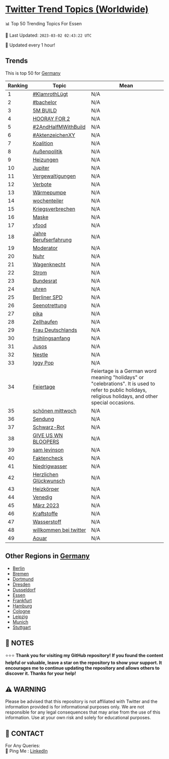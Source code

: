 [Twitter Trend Topics (Worldwide)](https://github.com/ErcinDedeoglu/Twitter-Trend-Topics)
==========


📊 Top 50 Trending Topics For Essen

📆 Last Updated: `2023-03-02 02:43:22 UTC`

🔧 Updated every 1 hour!


## Trends

This is top 50 for [Germany](</Germany>)

| Ranking | Topic | Mean |
| ------- | ------------ | ------------ |
| 1 | [#KlamrothLügt](http://twitter.com/search?q=%23KlamrothL%c3%bcgt) | N/A |
| 2 | [#bachelor](http://twitter.com/search?q=%23bachelor) | N/A |
| 3 | [5M BUILD](http://twitter.com/search?q=5M+BUILD) | N/A |
| 4 | [HOORAY FOR 2](http://twitter.com/search?q=HOORAY+FOR+2) | N/A |
| 5 | [#2AndHalfMWithBuild](http://twitter.com/search?q=%232AndHalfMWithBuild) | N/A |
| 6 | [#AktenzeichenXY](http://twitter.com/search?q=%23AktenzeichenXY) | N/A |
| 7 | [Koalition](http://twitter.com/search?q=Koalition) | N/A |
| 8 | [Außenpolitik](http://twitter.com/search?q=Au%c3%9fenpolitik) | N/A |
| 9 | [Heizungen](http://twitter.com/search?q=Heizungen) | N/A |
| 10 | [Jupiter](http://twitter.com/search?q=Jupiter) | N/A |
| 11 | [Vergewaltigungen](http://twitter.com/search?q=Vergewaltigungen) | N/A |
| 12 | [Verbote](http://twitter.com/search?q=Verbote) | N/A |
| 13 | [Wärmepumpe](http://twitter.com/search?q=W%c3%a4rmepumpe) | N/A |
| 14 | [wochenteiler](http://twitter.com/search?q=wochenteiler) | N/A |
| 15 | [Kriegsverbrechen](http://twitter.com/search?q=Kriegsverbrechen) | N/A |
| 16 | [Maske](http://twitter.com/search?q=Maske) | N/A |
| 17 | [yfood](http://twitter.com/search?q=yfood) | N/A |
| 18 | [Jahre Berufserfahrung](http://twitter.com/search?q=Jahre+Berufserfahrung) | N/A |
| 19 | [Moderator](http://twitter.com/search?q=Moderator) | N/A |
| 20 | [Nuhr](http://twitter.com/search?q=Nuhr) | N/A |
| 21 | [Wagenknecht](http://twitter.com/search?q=Wagenknecht) | N/A |
| 22 | [Strom](http://twitter.com/search?q=Strom) | N/A |
| 23 | [Bundesrat](http://twitter.com/search?q=Bundesrat) | N/A |
| 24 | [uhren](http://twitter.com/search?q=uhren) | N/A |
| 25 | [Berliner SPD](http://twitter.com/search?q=Berliner+SPD) | N/A |
| 26 | [Seenotrettung](http://twitter.com/search?q=Seenotrettung) | N/A |
| 27 | [pika](http://twitter.com/search?q=pika) | N/A |
| 28 | [Zellhaufen](http://twitter.com/search?q=Zellhaufen) | N/A |
| 29 | [Frau Deutschlands](http://twitter.com/search?q=Frau+Deutschlands) | N/A |
| 30 | [frühlingsanfang](http://twitter.com/search?q=fr%c3%bchlingsanfang) | N/A |
| 31 | [Jusos](http://twitter.com/search?q=Jusos) | N/A |
| 32 | [Nestle](http://twitter.com/search?q=Nestle) | N/A |
| 33 | [Iggy Pop](http://twitter.com/search?q=Iggy+Pop) | N/A |
| 34 | [Feiertage](http://twitter.com/search?q=Feiertage) | Feiertage is a German word meaning "holidays" or "celebrations". It is used to refer to public holidays, religious holidays, and other special occasions. |
| 35 | [schönen mittwoch](http://twitter.com/search?q=sch%c3%b6nen+mittwoch) | N/A |
| 36 | [Sendung](http://twitter.com/search?q=Sendung) | N/A |
| 37 | [Schwarz-Rot](http://twitter.com/search?q=Schwarz-Rot) | N/A |
| 38 | [GIVE US WN BLOOPERS](http://twitter.com/search?q=GIVE+US+WN+BLOOPERS) | N/A |
| 39 | [sam levinson](http://twitter.com/search?q=sam+levinson) | N/A |
| 40 | [Faktencheck](http://twitter.com/search?q=Faktencheck) | N/A |
| 41 | [Niedrigwasser](http://twitter.com/search?q=Niedrigwasser) | N/A |
| 42 | [Herzlichen Glückwunsch](http://twitter.com/search?q=Herzlichen+Gl%c3%bcckwunsch) | N/A |
| 43 | [Heizkörper](http://twitter.com/search?q=Heizk%c3%b6rper) | N/A |
| 44 | [Venedig](http://twitter.com/search?q=Venedig) | N/A |
| 45 | [März 2023](http://twitter.com/search?q=M%c3%a4rz+2023) | N/A |
| 46 | [Kraftstoffe](http://twitter.com/search?q=Kraftstoffe) | N/A |
| 47 | [Wasserstoff](http://twitter.com/search?q=Wasserstoff) | N/A |
| 48 | [willkommen bei twitter](http://twitter.com/search?q=willkommen+bei+twitter) | N/A |
| 49 | [Aouar](http://twitter.com/search?q=Aouar) | N/A |



## Other Regions in [Germany](</Germany>)

* [Berlin](</Germany/Berlin.md>)
* [Bremen](</Germany/Bremen.md>)
* [Dortmund](</Germany/Dortmund.md>)
* [Dresden](</Germany/Dresden.md>)
* [Dusseldorf](</Germany/Dusseldorf.md>)
* [Essen](</Germany/Essen.md>)
* [Frankfurt](</Germany/Frankfurt.md>)
* [Hamburg](</Germany/Hamburg.md>)
* [Cologne](</Germany/Cologne.md>)
* [Leipzig](</Germany/Leipzig.md>)
* [Munich](</Germany/Munich.md>)
* [Stuttgart](</Germany/Stuttgart.md>)



## 📝 NOTES

⭐⭐⭐ **Thank you for visiting my GitHub repository! If you found the content helpful or valuable, leave a star on the repository to show your support. It encourages me to continue updating the repository and allows others to discover it. Thanks for your help!**


## ⚠️ WARNING

Please be advised that this repository is not affiliated with Twitter and the information provided is for informational purposes only. We are not responsible for any legal consequences that may arise from the use of this information. Use at your own risk and solely for educational purposes.


## 📨 CONTACT

 For Any Queries:  
            🏓 Ping Me : [LinkedIn](https://www.linkedin.com/in/ercindedeoglu/)
